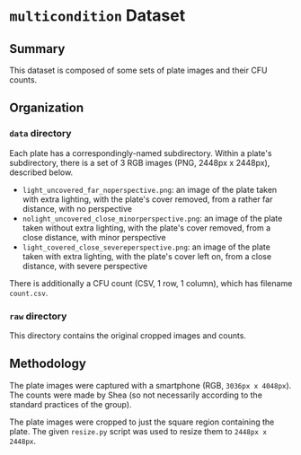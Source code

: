# `multicondition` Dataset

## Summary

This dataset is composed of some sets of plate images and their CFU counts.

## Organization

### `data` directory

Each plate has a correspondingly-named subdirectory. Within a plate's subdirectory, there is a set of 3 RGB images (PNG, 2448px x 2448px), described below.

* `light_uncovered_far_noperspective.png`: an image of the plate taken with extra lighting, with the plate's cover removed, from a rather far distance, with no perspective
* `nolight_uncovered_close_minorperspective.png`: an image of the plate taken without extra lighting, with the plate's cover removed, from a close distance, with minor perspective
* `light_covered_close_severeperspective.png`: an image of the plate taken with extra lighting, with the plate's cover left on, from a close distance, with severe perspective

There is additionally a CFU count (CSV, 1 row, 1 column), which has filename `count.csv`.

### `raw` directory

This directory contains the original cropped images and counts.

## Methodology

The plate images were captured with a smartphone (RGB, `3036px x 4048px`). The counts were made by Shea (so not necessarily according to the standard practices of the group).

The plate images were cropped to just the square region containing the plate. The given `resize.py` script was used to resize them to `2448px x 2448px`.
